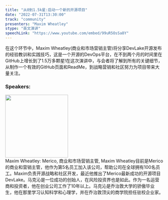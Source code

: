 ```yaml
---
title: "从0到1.5k星:启动一个新的开源项目"
date: "2022-07-31T13:30:00"
track: "community"
presenters: "Maxim Wheatley"
stype: "英文演讲"
speechLink: "https://www.youtube.com/embed/99uR5OsSa8Y"
---
```

在这个环节中，Maxim Wheatley(商业和市场营销主管)将分享DevLake开源发布的经验教训和实践技巧，这是一个开源的DevOps平台，在不到两个月的时间里在GitHub上增长到了1.5万多颗星!在这次演讲中，与会者将了解到所有的关键细节，从制作一个有效的GitHub页面和ReadMe，到战略营销和社区努力为项目带来大量关注。
 ### Speakers: 
 <img src="images/speaker/1042.png" width="200" /><br>Maxim Wheatley: Merico, 商业和市场营销主管, Maxim Wheatley目前是Merico的商业和营销主管，他作为第5名员工加入该公司，帮助公司在全球拥有100名员工。Maxim负责开源战略和社区开发，最近他推出了Merico最新成功的开源项目DevLake。马克沁是一位成功的创始人，在风险投资界也是如此。作为一名运营商和投资者，他在创业公司工作了10年以上。马克沁是乔治敦大学的骄傲毕业生，他在那里学习认知科学和心理学，并在乔治敦顶尖的商学院担任驻校企业家。

 